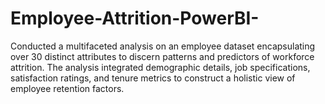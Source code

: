 # Employee-Attrition-PowerBI-
Conducted a multifaceted analysis on an employee dataset encapsulating over 30 distinct attributes to discern patterns and predictors of workforce attrition. The analysis integrated demographic details, job specifications, satisfaction ratings, and tenure metrics to construct a holistic view of employee retention factors.
